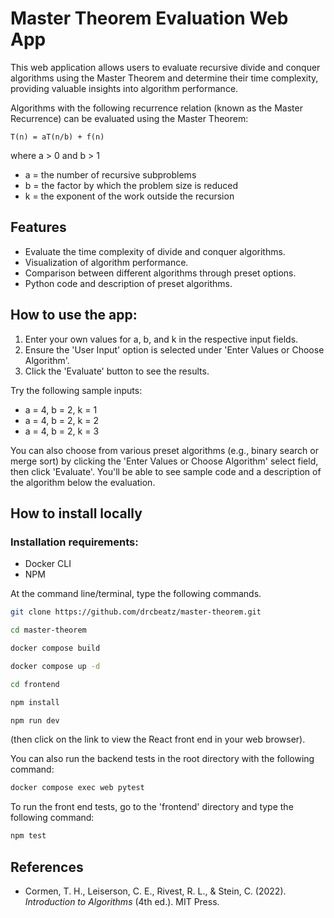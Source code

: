 # Master Theorem Evaluation Web App

This web application allows users to evaluate recursive divide and conquer algorithms using the Master Theorem and determine their time complexity, providing valuable insights into algorithm performance.

Algorithms with the following recurrence relation (known as the Master Recurrence) can be evaluated using the Master Theorem:

`T(n) = aT(n/b) + f(n)`

where a > 0 and b > 1

- a = the number of recursive subproblems
- b = the factor by which the problem size is reduced
- k = the exponent of the work outside the recursion

## Features

- Evaluate the time complexity of divide and conquer algorithms.
- Visualization of algorithm performance.
- Comparison between different algorithms through preset options.
- Python code and description of preset algorithms.

## How to use the app:

1. Enter your own values for a, b, and k in the respective input fields.
2. Ensure the 'User Input' option is selected under 'Enter Values or Choose Algorithm'.
3. Click the 'Evaluate' button to see the results.

Try the following sample inputs:

- a = 4, b = 2, k = 1
- a = 4, b = 2, k = 2
- a = 4, b = 2, k = 3

You can also choose from various preset algorithms (e.g., binary search or merge sort) by clicking the 'Enter Values or Choose Algorithm' select field, then click 'Evaluate'. You'll be able to see sample code and a description of the algorithm below the evaluation.

## How to install locally

### Installation requirements:

- Docker CLI
- NPM

At the command line/terminal, type the following commands.

```bash
git clone https://github.com/drcbeatz/master-theorem.git

cd master-theorem

docker compose build

docker compose up -d

cd frontend

npm install

npm run dev
```

(then click on the link to view the React front end in your web browser).

You can also run the backend tests in the root directory with the following command:

```bash
docker compose exec web pytest
```

To run the front end tests, go to the 'frontend' directory and type the following command:

```bash
npm test
```

## References

- Cormen, T. H., Leiserson, C. E., Rivest, R. L., & Stein, C. (2022). _Introduction to Algorithms_ (4th ed.). MIT Press.
